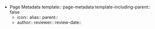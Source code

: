 - Page Metadata
  template:: page-metadata
  template-including-parent:: false
	- icon::
	  alias::
	  parent::
	- author::
	  reviewer::
	  review-date::